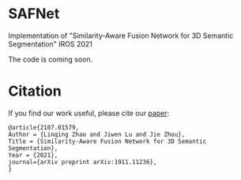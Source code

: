 # SAFNet
Implementation of "Similarity-Aware Fusion Network for 3D Semantic Segmentation" IROS 2021

The code is coming soon.

# Citation
If you find our work useful, please cite our [paper](https://arxiv.org/abs/2107.01579):
```
@article{2107.01579,
Author = {Linqing Zhao and Jiwen Lu and Jie Zhou},
Title = {Similarity-Aware Fusion Network for 3D Semantic Segmentation},
Year = {2021},
journal={arXiv preprint arXiv:1911.11236},
}
```
